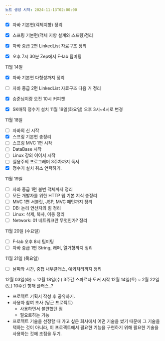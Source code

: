 ```yaml
---
노트 생성 시작: 2024-11-13T02:00:00
---
```

- [x] 자바 기본편(객체지향) 정리
- [x] 스프링 기본편(객체 지향 설계와 스프링)정리

- [x] 자바 중급 2편 LinkedList 자료구조 정리
- [x] 오후 7시 30분 Zep에서 F-lab 팀미팅


11월 14일
- [x] 자바 기본편 다형성까지 정리
- [ ] 자바 중급 2편 LinkedList 자료구조 다음 거 정리
- [x] 승준님이랑 오전 10시 커피챗 
- [x] SK매직 정수기 설치 11월 19일(화요일) 오후 3시~4시로 변경


11월 18일
- [ ] 자바의 신 시작
- [x] 스프링 기본편 총정리
- [ ] 스프링 MVC 1편 시작
- [ ] DataBase 시작
- [ ] Linux 강의 이어서 시작
- [ ] 실용주의 프로그래머 3주차까지 독서
- [x] 정수기 설치 취소 연락하기.

11월 19일
- [ ] 자바 중급 1편 불변 객체까지 정리
- [ ] 모든 개발자를 위한 HTTP 웹 기본 지식 총정리
- [ ] MVC 1편 서블릿, JSP, MVC 패턴까지 정리
- [ ] DB: 논리 연산자의 힘 정리
- [ ] Linux: 삭제, 복사, 이동 정리
- [ ] Network: 01 네트워크란 무엇인가? 정리

11월 20일 (수요일)
- [ ] F-lab 오후 8시 팀미팅
- [ ] 자바 중급 1편 String, 래퍼, 열거형까지 정리

11월 21일 (목요일)
- [ ] 날짜와 시간, 중첩 내부클래스, 예외처리까지 정리


12월 03일(화) ~ 12월 18일(수) 3주간 스파르타 도커 시작
12월 14일(토) ~ 2월 22일 (토) 10주간 항해 플러스..?





- 프로젝트 기획서 작성 후 공유하기.
- 사용자 참여 조사 (당근 프로젝트)
	- 사용하면서 불편했던 점
	- 필요로하는 기능
- 프로젝트 기술을 선정할 때 가고 싶은 회사에서 어떤 기술을 썼기 때문에 그 기술을 택하는 것이 아니라, 이 프로젝트에서 필요한 기능을 구현하기 위해 필요한 기술을 사용하는 것에 초점을 두기.